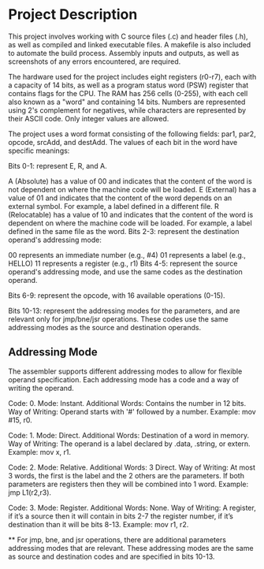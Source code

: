 # Project Description

This project involves working with C source files (.c) and header files (.h), as well as compiled and linked executable files. A makefile is also included to automate the build process. Assembly inputs and outputs, as well as screenshots of any errors encountered, are required.

The hardware used for the project includes eight registers (r0-r7), each with a capacity of 14 bits, as well as a program status word (PSW) register that contains flags for the CPU. The RAM has 256 cells (0-255), with each cell also known as a "word" and containing 14 bits. Numbers are represented using 2's complement for negatives, while characters are represented by their ASCII code. Only integer values are allowed.

The project uses a word format consisting of the following fields: par1, par2, opcode, srcAdd, and destAdd. The values of each bit in the word have specific meanings:

Bits 0-1: represent E, R, and A.

A (Absolute) has a value of 00 and indicates that the content of the word is not dependent on where the machine code will be loaded.
E (External) has a value of 01 and indicates that the content of the word depends on an external symbol. For example, a label defined in a different file.
R (Relocatable) has a value of 10 and indicates that the content of the word is dependent on where the machine code will be loaded. For example, a label defined in the same file as the word.
Bits 2-3: represent the destination operand's addressing mode:

00 represents an immediate number (e.g., #4)
01 represents a label (e.g., HELLO)
11 represents a register (e.g., r1)
Bits 4-5: represent the source operand's addressing mode, and use the same codes as the destination operand.

Bits 6-9: represent the opcode, with 16 available operations (0-15).

Bits 10-13: represent the addressing modes for the parameters, and are relevant only for jmp/bne/jsr operations. These codes use the same addressing modes as the source and destination operands.

## Addressing Mode
The assembler supports different addressing modes to allow for flexible operand specification. Each addressing mode has a code and a way of writing the operand.

Code: 0.
Mode: Instant.
Additional Words: Contains the number in 12 bits.
Way of Writing: Operand starts with '#' followed by a number. Example: mov #15, r0.

Code: 1.
Mode: Direct.
Additional Words: Destination of a word in memory.
Way of Writing: The operand is a label declared by .data, .string, or extern. Example: mov x, r1.

Code: 2.
Mode: Relative.
Additional Words: 3 Direct.
Way of Writing: At most 3 words, the first is the label and the 2 others are the parameters. If both parameters are registers then they will be combined into 1 word. Example: jmp L1(r2,r3).

Code: 3.
Mode: Register.
Additional Words: None.
Way of Writing: A register, if it’s a source then it will contain in bits 2-7 the register number, if it’s destination than it will be bits 8-13. Example: mov r1, r2.

** For jmp, bne, and jsr operations, there are additional parameters addressing modes that are relevant. These addressing modes are the same as source and destination codes and are specified in bits 10-13.
